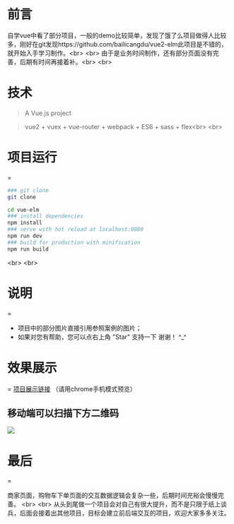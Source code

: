 # 前言


自学vue中看了部分项目，一般的demo比较简单，发现了饿了么项目做得人比较多，刚好在git发现https://github.com/bailicangdu/vue2-elm此项目是不错的，就开始入手学习制作。\<br>
\<br>
由于是业务时间制作，还有部分页面没有完善，后期有时间再接着补。\<br>
\<br>

# 技术


> A Vue.js project

>vue2 + vuex + vue-router + webpack + ES6 + sass + flex\<br>
\<br>

# 项目运行

=

```Bash
### git clone
git clone 

cd vue-elm 
### install dependencies
npm install
### serve with hot reload at localhost:8080
npm run dev
### build for production with minification
npm run build
```
\<br>
\<br>
# 说明

=
* 项目中的部分图片直接引用参照案例的图片；
* 如果对您有帮助，您可以点右上角 "Star" 支持一下 谢谢！ ^_^

# 效果展示

=
[项目展示链接](https://seven77zhou.github.io/vue-elm-repository/index.html) （请用chrome手机模式预览）
## 移动端可以扫描下方二维码
![](https://seven77zhou.github.io/vue-elm-repository/showElm.png)  
# 最后

=

商家页面，购物车下单页面的交互数据逻辑会复杂一些，后期时间充裕会慢慢完善。
\<br>
\<br>
从头到尾做一个项目会对自己有很大提升，而不是只限于纸上谈兵，后面会接着出其他项目，目标会建立前后端交互的项目，欢迎大家多多关注。